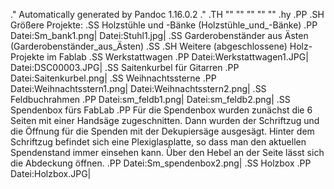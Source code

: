 .\" Automatically generated by Pandoc 1.16.0.2
.\"
.TH "" "" "" "" ""
.hy
.PP
.SH Größere Projekte:
.SS Holzstühle und \-Bänke (Holzstühle_und_-Bänke)
.PP
Datei:Sm_bank1.png| Datei:Stuhl1.jpg|
.SS Garderobenständer aus Ästen (Garderobenständer_aus_Ästen)
.SS <Obst-Muehle>
.SH Weitere (abgeschlossene) Holz\-Projekte im Fablab
.SS Werkstattwagen
.PP
Datei:Werkstattwagen1.JPG| Datei:DSC00003.JPG|
.SS Saitenkurbel für Gitarren
.PP
Datei:Saitenkurbel.png|
.SS Weihnachtssterne
.PP
Datei:Weihnachtsstern1.png| Datei:Weihnachtsstern2.png|
.SS Feldbuchrahmen
.PP
Datei:sm_feldb1.png| Datei:sm_feldb2.png|
.SS Spendenbox fürs FabLab
.PP
Für die Spendenbox wurden zunächst die 6 Seiten mit einer Handsäge
zugeschnitten.
Dann wurden der Schriftzug und die Öffnung für die Spenden mit der
Dekupiersäge ausgesägt.
Hinter dem Schriftzug befindet sich eine Plexiglasplatte, so dass man
den aktuellen Spendenstand immer einsehen kann.
Über den Hebel an der Seite lässt sich die Abdeckung öffnen.
.PP
Datei:Sm_spendenbox2.png|
.SS Holzbox
.PP
Datei:Holzbox.JPG|
